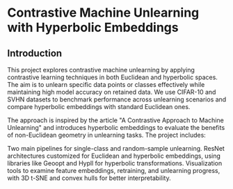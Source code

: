 # Contrastive Machine Unlearning with Hyperbolic Embeddings

## Introduction
This project explores contrastive machine unlearning by applying contrastive learning techniques in both Euclidean and hyperbolic spaces. The aim is to unlearn specific data points or classes effectively while maintaining high model accuracy on retained data. We use CIFAR-10 and SVHN datasets to benchmark performance across unlearning scenarios and compare hyperbolic embeddings with standard Euclidean ones.

The approach is inspired by the article "A Contrastive Approach to Machine Unlearning" and introduces hyperbolic embeddings to evaluate the benefits of non-Euclidean geometry in unlearning tasks. The project includes:

Two main pipelines for single-class and random-sample unlearning.
ResNet architectures customized for Euclidean and hyperbolic embeddings, using libraries like Geoopt and Hypll for hyperbolic transformations.
Visualization tools to examine feature embeddings, retraining, and unlearning progress, with 3D t-SNE and convex hulls for better interpretability.

